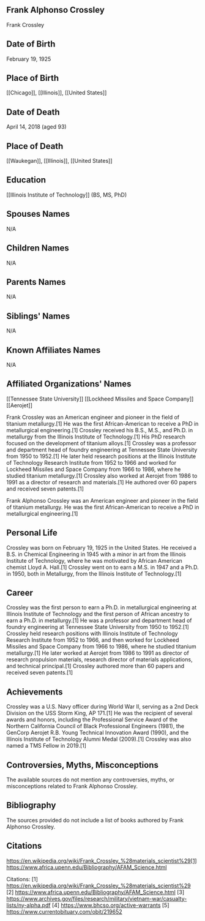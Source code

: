 ## Frank Alphonso Crossley
Frank Crossley

## Date of Birth
February 19, 1925

## Place of Birth
[[Chicago]], [[Illinois]], [[United States]]

## Date of Death
April 14, 2018 (aged 93)

## Place of Death
[[Waukegan]], [[Illinois]], [[United States]]

## Education
[[Illinois Institute of Technology]] (BS, MS, PhD)

## Spouses Names
N/A

## Children Names
N/A

## Parents Names
N/A

## Siblings' Names
N/A

## Known Affiliates Names
N/A

## Affiliated Organizations' Names
[[Tennessee State University]]
[[Lockheed Missiles and Space Company]]
[[Aerojet]]

Frank Crossley was an American engineer and pioneer in the field of titanium metallurgy.[1] He was the first African-American to receive a PhD in metallurgical engineering.[1] Crossley received his B.S., M.S., and Ph.D. in metallurgy from the Illinois Institute of Technology.[1] His PhD research focused on the development of titanium alloys.[1] Crossley was a professor and department head of foundry engineering at Tennessee State University from 1950 to 1952.[1] He later held research positions at the Illinois Institute of Technology Research Institute from 1952 to 1966 and worked for Lockheed Missiles and Space Company from 1966 to 1986, where he studied titanium metallurgy.[1] Crossley also worked at Aerojet from 1986 to 1991 as a director of research and materials.[1] He authored over 60 papers and received seven patents.[1]

Frank Alphonso Crossley was an American engineer and pioneer in the field of titanium metallurgy. He was the first African-American to receive a PhD in metallurgical engineering.[1]

## Personal Life
Crossley was born on February 19, 1925 in the United States. He received a B.S. in Chemical Engineering in 1945 with a minor in art from the Illinois Institute of Technology, where he was motivated by African American chemist Lloyd A. Hall.[1] Crossley went on to earn a M.S. in 1947 and a Ph.D. in 1950, both in Metallurgy, from the Illinois Institute of Technology.[1]

## Career
Crossley was the first person to earn a Ph.D. in metallurgical engineering at Illinois Institute of Technology and the first person of African ancestry to earn a Ph.D. in metallurgy.[1] He was a professor and department head of foundry engineering at Tennessee State University from 1950 to 1952.[1] Crossley held research positions with Illinois Institute of Technology Research Institute from 1952 to 1966, and then worked for Lockheed Missiles and Space Company from 1966 to 1986, where he studied titanium metallurgy.[1] He later worked at Aerojet from 1986 to 1991 as director of research propulsion materials, research director of materials applications, and technical principal.[1] Crossley authored more than 60 papers and received seven patents.[1]

## Achievements
Crossley was a U.S. Navy officer during World War II, serving as a 2nd Deck Division on the USS Storm King, AP 171.[1] He was the recipient of several awards and honors, including the Professional Service Award of the Northern California Council of Black Professional Engineers (1981), the GenCorp Aerojet R.B. Young Technical Innovation Award (1990), and the Illinois Institute of Technology Alumni Medal (2009).[1] Crossley was also named a TMS Fellow in 2019.[1]

## Controversies, Myths, Misconceptions
The available sources do not mention any controversies, myths, or misconceptions related to Frank Alphonso Crossley.

## Bibliography
The sources provided do not include a list of books authored by Frank Alphonso Crossley.

## Citations 
https://en.wikipedia.org/wiki/Frank_Crossley_%28materials_scientist%29[1] https://www.africa.upenn.edu/Bibliography/AFAM_Science.html

Citations:
[1] https://en.wikipedia.org/wiki/Frank_Crossley_%28materials_scientist%29
[2] https://www.africa.upenn.edu/Bibliography/AFAM_Science.html
[3] https://www.archives.gov/files/research/military/vietnam-war/casualty-lists/ny-alpha.pdf
[4] https://www.bhcso.org/active-warrants
[5] https://www.currentobituary.com/obit/219652
